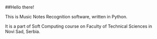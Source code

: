 ##Hello there!

This is Music Notes Recognition software, written in Python.

It is a part of Soft Computing course on Faculty of Technical
Sciences in Novi Sad, Serbia.
